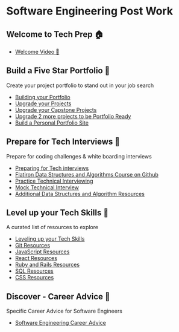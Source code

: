 # Software Engineering Post Work

## Welcome to Tech Prep 🏠

* [Welcome Video 👋](welcome_to_tech_prep/welcome_video.md)

## Build a Five Star Portfolio 🌟
Create your project portfolio to stand out in your job search

* [Building your Portfolio](build_a_five_star_portfolio/intro_build_portfolio.md)
* [Upgrade your Projects](build_a_five_star_portfolio/upgrade_projects.md)
* [Upgrade your Capstone Projects](build_a_five_star_portfolio/upgrade_capstone_project.md)
* [Upgrade 2 more projects to be Portfolio Ready](build_a_five_star_portfolio/upgrade_2_more_projects.md)
* [Build a Personal Portfolio Site](build_a_five_star_portfolio/build_personal_portfolio_site.md)

## Prepare for Tech Interviews 🎯
Prepare for coding challenges & white boarding interviews

* [Preparing for Tech interviews](prepare_for_tech_interviews/intro_preparing_for_tech_interviews.md)
* [Flatiron Data Structures and Algorithms Course on Github](prepare_for_tech_interviews/flatiron_dsa_course_on_github.md)
* [Practice Technical Interviewing](prepare_for_tech_interviews/practicing_technical_interviewing.md)
* [Mock Technical Interview](prepare_for_tech_interviews/mock_technical_interview.md)
* [Additional Data Structures and Algorithm Resources](prepare_for_tech_interviews/additional_dsa_resources.md)

## Level up your Tech Skills 🧰
A curated list of resources to explore

* [Leveling up your Tech Skills](level_up_tech_skills/intro_level_up_tech_skills.md)
* [Git Resources](level_up_tech_skills/git_resources.md)
* [JavaScript Resources](level_up_tech_skills/javascript_resources.md)
* [React Resources](level_up_tech_skills/react_resources.md)
* [Ruby and Rails Resources](level_up_tech_skills/ruby_and_rails_resources.md)
* [SQL Resources](level_up_tech_skills/sql_resources.md)
* [CSS Resources](level_up_tech_skills/css_resources.md)

## Discover - Career Advice 🥽
Specific Career Advice for Software Engineers

* [Software Engineering Career Advice](career_advice/intro_career_advice.md)